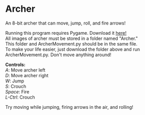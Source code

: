 # Archer
An 8-bit archer that can move, jump, roll, and fire arrows! 

Running this program requires Pygame. Download it <a href="https://bitbucket.org/pygame/pygame/downloads" target="a_blank"> here! </a> <br>
All images of archer must be stored in a folder named "Archer." <br>
This folder and ArcherMovement.py should be in the same file. <br>
To make your life easier, just download the folder above and run ArcherMovement.py. Don't move anything around! <br>

<b>Controls:</b><br>
<i>A</i>: Move archer left <br> 
<i>D</i>: Move archer right <br> 
<i>W</i>: Jump <br> 
<i>S</i>: Crouch <br> 
<i>Space</i>: Fire <br>
<i>L-Ctrl</i>: Crouch <br>

Try moving while jumping, firing arrows in the air, and rolling!



